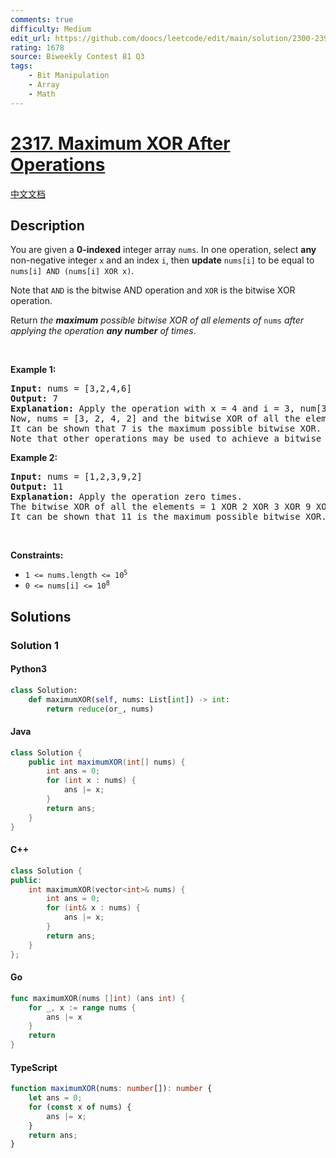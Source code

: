 ```yaml
---
comments: true
difficulty: Medium
edit_url: https://github.com/doocs/leetcode/edit/main/solution/2300-2399/2317.Maximum%20XOR%20After%20Operations/README_EN.md
rating: 1678
source: Biweekly Contest 81 Q3
tags:
    - Bit Manipulation
    - Array
    - Math
---
```


<!-- problem:start -->

# [2317. Maximum XOR After Operations](https://leetcode.com/problems/maximum-xor-after-operations)

[中文文档](/solution/2300-2399/2317.Maximum%20XOR%20After%20Operations/README.md)

## Description

<!-- description:start -->

<p>You are given a <strong>0-indexed</strong> integer array <code>nums</code>. In one operation, select <strong>any</strong> non-negative integer <code>x</code> and an index <code>i</code>, then <strong>update</strong> <code>nums[i]</code> to be equal to <code>nums[i] AND (nums[i] XOR x)</code>.</p>

<p>Note that <code>AND</code> is the bitwise AND operation and <code>XOR</code> is the bitwise XOR operation.</p>

<p>Return <em>the <strong>maximum</strong> possible bitwise XOR of all elements of </em><code>nums</code><em> after applying the operation <strong>any number</strong> of times</em>.</p>

<p>&nbsp;</p>
<p><strong class="example">Example 1:</strong></p>

<pre>
<strong>Input:</strong> nums = [3,2,4,6]
<strong>Output:</strong> 7
<strong>Explanation:</strong> Apply the operation with x = 4 and i = 3, num[3] = 6 AND (6 XOR 4) = 6 AND 2 = 2.
Now, nums = [3, 2, 4, 2] and the bitwise XOR of all the elements = 3 XOR 2 XOR 4 XOR 2 = 7.
It can be shown that 7 is the maximum possible bitwise XOR.
Note that other operations may be used to achieve a bitwise XOR of 7.</pre>

<p><strong class="example">Example 2:</strong></p>

<pre>
<strong>Input:</strong> nums = [1,2,3,9,2]
<strong>Output:</strong> 11
<strong>Explanation:</strong> Apply the operation zero times.
The bitwise XOR of all the elements = 1 XOR 2 XOR 3 XOR 9 XOR 2 = 11.
It can be shown that 11 is the maximum possible bitwise XOR.</pre>

<p>&nbsp;</p>
<p><strong>Constraints:</strong></p>

<ul>
	<li><code>1 &lt;= nums.length &lt;= 10<sup>5</sup></code></li>
	<li><code>0 &lt;= nums[i] &lt;= 10<sup>8</sup></code></li>
</ul>

<!-- description:end -->

## Solutions

<!-- solution:start -->

### Solution 1

<!-- tabs:start -->

#### Python3

```python
class Solution:
    def maximumXOR(self, nums: List[int]) -> int:
        return reduce(or_, nums)
```

#### Java

```java
class Solution {
    public int maximumXOR(int[] nums) {
        int ans = 0;
        for (int x : nums) {
            ans |= x;
        }
        return ans;
    }
}
```

#### C++

```cpp
class Solution {
public:
    int maximumXOR(vector<int>& nums) {
        int ans = 0;
        for (int& x : nums) {
            ans |= x;
        }
        return ans;
    }
};
```

#### Go

```go
func maximumXOR(nums []int) (ans int) {
	for _, x := range nums {
		ans |= x
	}
	return
}
```

#### TypeScript

```ts
function maximumXOR(nums: number[]): number {
    let ans = 0;
    for (const x of nums) {
        ans |= x;
    }
    return ans;
}
```

<!-- tabs:end -->

<!-- solution:end -->

<!-- problem:end -->
